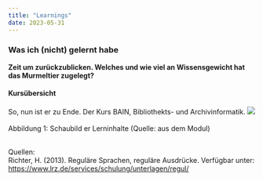 ```yaml
---
title: "Learnings"
date: 2023-05-31
---
```


### Was ich (nicht) gelernt habe
**Zeit um zurückzublicken. Welches und wie viel an Wissensgewicht hat das Murmeltier zugelegt?**



#### **Kursübersicht**
So, nun ist er zu Ende. Der Kurs BAIN, Bibliothekts- und Archivinformatik. 
![](https://raw.githubusercontent.com/brandensarah/Lerntagebuch/master/_posts/übersicht.png)
<br>
<br>
Abbildung 1: Schaubild er Lerninhalte (Quelle: aus dem Modul)
<br>
<br>

Quellen: 
<br>
Richter, H. (2013). Reguläre Sprachen, reguläre Ausdrücke. Verfügbar unter: https://www.lrz.de/services/schulung/unterlagen/regul/


